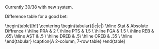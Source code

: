 Currently 30/38 with new system.

Difference table for a good bet:


\begin{table}[h!]
\centering
\begin{tabular}{|c|c|}
\hline
Stat        & Absolute Diffrence        \\ \hline
PRA & 2 \\ \hline
PTS & 1.5 \\ \hline
FGA & 1.5 \\ \hline
REB & .65\\ \hline
AST & .5  \\ \hline
DREB &  .5\\ \hline
OREB & .35 \\ \hline
\end{tabular}
\caption{A 2-column, 7-row table}
\end{table}
